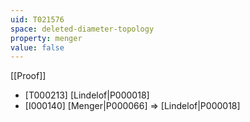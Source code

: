 ```yaml
---
uid: T021576
space: deleted-diameter-topology
property: menger
value: false
---
```

[[Proof]]

* [T000213] [Lindelof|P000018]
* [I000140] [Menger|P000066] => [Lindelof|P000018]

